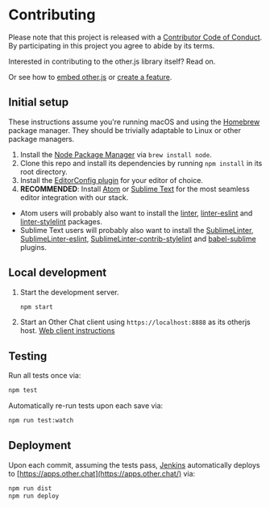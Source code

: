 # Contributing

Please note that this project is released with a [Contributor Code of Conduct](http://contributor-covenant.org/version/1/4/). By participating in this project you agree to abide by its terms.

Interested in contributing to the other.js library itself? Read on.

Or see how to [embed other.js](EMBEDDING.md) or [create a feature](https://apps.other.chat/docs/index.html).

## Initial setup

These instructions assume you're running macOS and using the [Homebrew](http://brew.sh/) package manager. They should be trivially adaptable to Linux or other package managers.

1. Install the [Node Package Manager](https://www.npmjs.com/) via `brew install node`.
1. Clone this repo and install its dependencies by running `npm install` in its root directory.
1. Install the [EditorConfig plugin](http://editorconfig.org/#download) for your editor of choice.
1. **RECOMMENDED**: Install [Atom](https://atom.io/) or [Sublime Text](https://www.sublimetext.com/) for the most seamless editor integration with our stack.
  * Atom users will probably also want to install the  [linter](https://atom.io/packages/linter), [linter-eslint](https://atom.io/packages/linter-eslint) and [linter-stylelint](https://atom.io/packages/linter-stylelint) packages.
  * Sublime Text users will probably also want to install the [SublimeLinter](http://sublimelinter.readthedocs.io/en/latest/installation.html), [SublimeLinter-eslint](https://github.com/roadhump/SublimeLinter-eslint#installation), [SublimeLinter-contrib-stylelint](https://github.com/kungfusheep/SublimeLinter-contrib-stylelint#installation) and [babel-sublime](https://github.com/babel/babel-sublime#installation) plugins.

## Local development

1. Start the development server.

   ```sh
   npm start
   ```

1. Start an Other Chat client using `https://localhost:8888` as its otherjs host. [Web client instructions](https://github.com/other-xyz/other-chat-web/blob/master/README.md#otherjs)

## Testing

Run all tests once via:
```sh
npm test
```

Automatically re-run tests upon each save via:
```sh
npm run test:watch
```

## Deployment

Upon each commit, assuming the tests pass, [Jenkins](http://build.oregon.theother.io:8080/job/other.js/) automatically deploys to [https://apps.other.chat](https://apps.other.chat/) via:
```sh
npm run dist
npm run deploy
```
